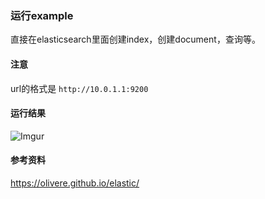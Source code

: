 ### 运行example
直接在elasticsearch里面创建index，创建document，查询等。

#### 注意
url的格式是 `http://10.0.1.1:9200`

#### 运行结果
![Imgur](http://i.imgur.com/dDJvbgi.png)

#### 参考资料
https://olivere.github.io/elastic/